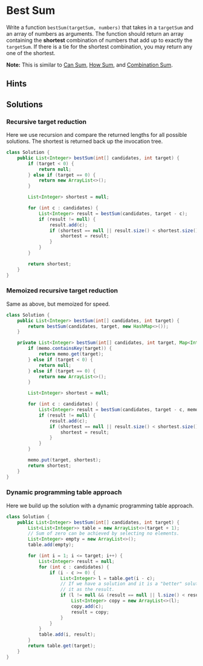 # Best Sum

Write a function `bestSum(targetSum, numbers)` that takes in a `targetSum`
and an array of numbers as arguments. The function should return an array
containing the **shortest** combination of numbers that add up to exactly
the `targetSum`. If there is a tie for the shortest combination, you may
return any one of the shortest.

**Note:** This is similar to [Can Sum](can-sum), [How Sum](how-sum), and
[Combination Sum](combination-sum).

## Hints

## Solutions

### Recursive target reduction

Here we use recursion and compare the returned lengths for all possible
solutions. The shortest is returned back up the invocation tree.

```java
class Solution {
    public List<Integer> bestSum(int[] candidates, int target) {
        if (target < 0) {
            return null;
        } else if (target == 0) {
            return new ArrayList<>();
        }

        List<Integer> shortest = null;

        for (int c : candidates) {
            List<Integer> result = bestSum(candidates, target - c);
            if (result != null) {
                result.add(c);
                if (shortest == null || result.size() < shortest.size()) {
                    shortest = result;
                }
            }
        }

        return shortest;
    }
}
```

### Memoized recursive target reduction

Same as above, but memoized for speed.

```java
class Solution {
    public List<Integer> bestSum(int[] candidates, int target) {
        return bestSum(candidates, target, new HashMap<>());
    }

    private List<Integer> bestSum(int[] candidates, int target, Map<Integer, List<Integer>> memo) {
        if (memo.containsKey(target)) {
            return memo.get(target);
        } else if (target < 0) {
            return null;
        } else if (target == 0) {
            return new ArrayList<>();
        }

        List<Integer> shortest = null;

        for (int c : candidates) {
            List<Integer> result = bestSum(candidates, target - c, memo);
            if (result != null) {
                result.add(c);
                if (shortest == null || result.size() < shortest.size()) {
                    shortest = result;
                }
            }
        }

        memo.put(target, shortest);
        return shortest;
    }
}
```

### Dynamic programming table approach

Here we build up the solution with a dynamic programming table approach.

```java
class Solution {
    public List<Integer> bestSum(int[] candidates, int target) {
        List<List<Integer>> table = new ArrayList<>(target + 1);
        // Sum of zero can be achieved by selecting no elements.
        List<Integer> empty = new ArrayList<>();
        table.add(empty);

        for (int i = 1; i <= target; i++) {
            List<Integer> result = null;
            for (int c : candidates) {
                if (i - c >= 0) {
                    List<Integer> l = table.get(i - c);
                    // If we have a solution and it is a "better" solution, set
                    // it as the result.
                    if (l != null && (result == null || l.size() < result.size() - 1)) {
                        List<Integer> copy = new ArrayList<>(l);
                        copy.add(c);
                        result = copy;
                    }
                }
            }
            table.add(i, result);
        }
        return table.get(target);
    }
}
```
